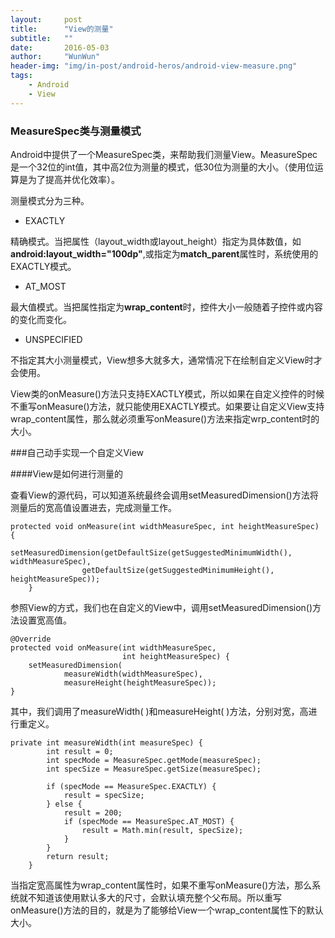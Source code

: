 ```yaml
---
layout:     post
title:      "View的测量"
subtitle:   ""
date:       2016-05-03
author:     "WunWun"
header-img: "img/in-post/android-heros/android-view-measure.png"
tags:
    - Android
    - View
---
```


### MeasureSpec类与测量模式

Android中提供了一个MeasureSpec类，来帮助我们测量View。MeasureSpec是一个32位的int值，其中高2位为测量的模式，低30位为测量的大小。（使用位运算是为了提高并优化效率）。

测量模式分为三种。

- EXACTLY

精确模式。当把属性（layout_width或layout_height）指定为具体数值，如**android:layout_width="100dp"**,或指定为**match_parent**属性时，系统使用的EXACTLY模式。

- AT_MOST

最大值模式。当把属性指定为**wrap_content**时，控件大小一般随着子控件或内容的变化而变化。

- UNSPECIFIED

不指定其大小测量模式，View想多大就多大，通常情况下在绘制自定义View时才会使用。

View类的onMeasure()方法只支持EXACTLY模式，所以如果在自定义控件的时候不重写onMeasure()方法，就只能使用EXACTLY模式。如果要让自定义View支持wrap_content属性，那么就必须重写onMeasure()方法来指定wrp_content时的大小。

###自己动手实现一个自定义View

####View是如何进行测量的

查看View的源代码，可以知道系统最终会调用setMeasuredDimension()方法将测量后的宽高值设置进去，完成测量工作。

	protected void onMeasure(int widthMeasureSpec, int heightMeasureSpec) {
	        setMeasuredDimension(getDefaultSize(getSuggestedMinimumWidth(), widthMeasureSpec),
	                getDefaultSize(getSuggestedMinimumHeight(), heightMeasureSpec));
	    }

参照View的方式，我们也在自定义的View中，调用setMeasuredDimension()方法设置宽高值。

	@Override
    protected void onMeasure(int widthMeasureSpec,
                             int heightMeasureSpec) {
        setMeasuredDimension(
                measureWidth(widthMeasureSpec),
                measureHeight(heightMeasureSpec));
    }

其中，我们调用了measureWidth( )和measureHeight( )方法，分别对宽，高进行重定义。

	private int measureWidth(int measureSpec) {
	        int result = 0;
	        int specMode = MeasureSpec.getMode(measureSpec);
	        int specSize = MeasureSpec.getSize(measureSpec);	

	        if (specMode == MeasureSpec.EXACTLY) {
	            result = specSize;
	        } else {
	            result = 200;
	            if (specMode == MeasureSpec.AT_MOST) {
	                result = Math.min(result, specSize);
	            }
	        }
	        return result;
	    }

当指定宽高属性为wrap_content属性时，如果不重写onMeasure()方法，那么系统就不知道该使用默认多大的尺寸，会默认填充整个父布局。所以重写onMeasure()方法的目的，就是为了能够给View一个wrap_content属性下的默认大小。


